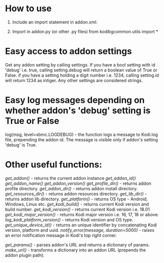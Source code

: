 # How to use
1. Include an import statement in addon.xml:
    <import addon="script.module.kodibgcommon" version="1.0.0"/>
    
2. Import in addon.py (or other .py files)
from kodibgcommon.utils import *

# Easy access to addon settings
Get any addon setting by calling settings.<id-of-the-setting>
If you have a bool setting with id 'debug' i.e. <setting id="debug">true</setting>, calling setting.debug will return a boolean value of True or False.
if you have a setting holding a digit number i.e. <setting id="id">1234</setting>, calling setting.id will return 1234 as intiger.
Any other settings are considered strings.

# Easy log messages depending on whether addon's 'debug' setting is True or False 
log(msg, level=xbmc.LOGDEBUG) - the function logs a message to Kodi.log file, prepending the addon id.
The message is visible only if addon's setting 'debug' is True.

# Other useful functions:
*get_addon()* - returns the current addon instance
*get_addon_id()*
*get_addon_name()*
*get_addon_version()*
*get_profile_dir()* - returns addon profile directory.
*get_addon_dir()* - returns addon install directory.
*get_resources_dir()* - returns addon resources directory.
*get_lib_dir()* - returns addon lib directory.
*get_platform()* - returns OS type - Android, Windows, Linux etc.
*get_kodi_build()* - returns current Kodi version and build number.
*get_kodi_version()* - returns current Kodi version i.e. 18.01
*get_kodi_major_version()* - returns Kodi major version i.e. 16, 17, 18 or above.
*log_kodi_platform_version()* - returns Kodi version and OS type.
*get_unique_device_id()* - returns an unique identifier by concatenating Kodi version, platform and uuid.
*notify_error(message, duration=5000)* - raises an error notification message in Kodi's top right corner.

*get_params()* - parses addon's URL and returns a dictionary of params.
*make_url()* - transforms a dictionary into an addon URL (prepends the addon plugin path).
